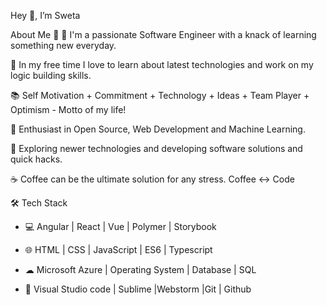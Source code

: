 Hey 👋, I’m Sweta

About Me 🚀
🔭 I'm a passionate Software Engineer with a knack of learning something new everyday.

📎 In my free time I love to learn about latest technologies and work on my logic building skills.

📚 Self Motivation + Commitment + Technology + Ideas + Team Player + Optimism - Motto of my life!

🌱 Enthusiast in Open Source, Web Development and Machine Learning.

🤔 Exploring newer technologies and developing software solutions and quick hacks.

☕ Coffee can be the ultimate solution for any stress. Coffee <-> Code

🛠 Tech Stack
- 💻  Angular | React | Vue | Polymer | Storybook

- 🌐   HTML | CSS | JavaScript | ES6 | Typescript

- ☁   Microsoft Azure | Operating System | Database | SQL

- 🔧   Visual Studio code | Sublime |Webstorm |Git | Github

